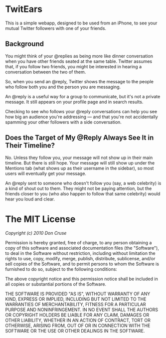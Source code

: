 # TwitEars

This is a simple webapp, designed to be used from an iPhone, to see your mutual Twitter followers with one of your friends.

## Background

You might think of your @replies as being more like dinner conversation when you have other friends seated at the same table.  Twitter assumes that, if you follow two friends, you might be interested in hearing a conversation between the two of them.

So, when you send an @reply, Twitter shows the message to the people who follow both you and the person you are messaging.

An @reply is a useful way for a group to communicate, but it's not a private message.  It still appears on your profile page and in search results.

Checking to see who follows your @reply conversations can help you see how big an audience you're addressing &mdash; and that you're not accidentally spamming your other followers with a side conversation.

## Does the Target of My @Reply Always See It in Their Timeline?

No.  Unless they follow you, your message will not show up in their main timeline.  But there is still hope.  Your message will still show up under the Mentions tab (what shows up as their username in the sidebar), so most users will eventually get your message.

An @reply sent to someone who doesn't follow you (say, a web celebrity) is a kind of shout out to them.  They might not be paying attention, but the friends closer to you (who also happen to follow that same celebrity) would hear you loud and clear.

# The MIT License

*Copyright (c) 2010 Don Cruse*

Permission is hereby granted, free of charge, to any person obtaining a copy
of this software and associated documentation files (the "Software"), to deal
in the Software without restriction, including without limitation the rights
to use, copy, modify, merge, publish, distribute, sublicense, and/or sell
copies of the Software, and to permit persons to whom the Software is
furnished to do so, subject to the following conditions:

The above copyright notice and this permission notice shall be included in
all copies or substantial portions of the Software.

THE SOFTWARE IS PROVIDED "AS IS", WITHOUT WARRANTY OF ANY KIND, EXPRESS OR
IMPLIED, INCLUDING BUT NOT LIMITED TO THE WARRANTIES OF MERCHANTABILITY,
FITNESS FOR A PARTICULAR PURPOSE AND NONINFRINGEMENT. IN NO EVENT SHALL THE
AUTHORS OR COPYRIGHT HOLDERS BE LIABLE FOR ANY CLAIM, DAMAGES OR OTHER
LIABILITY, WHETHER IN AN ACTION OF CONTRACT, TORT OR OTHERWISE, ARISING FROM,
OUT OF OR IN CONNECTION WITH THE SOFTWARE OR THE USE OR OTHER DEALINGS IN
THE SOFTWARE.
